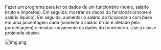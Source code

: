 Fazer um programa para ler os dados de um funcionário (nome, salário bruto e impostos). Em seguida, mostrar os dados do funcionário(nome e salário líquido). Em seguida, aumentar o salário do funcionário com base em uma pocentagem dada (somente o salário bruto é afetado pela porcentagem) e mostrar novamente os dados do funcionário. Use a classe projetada abaixo.

![img.png](img.png)